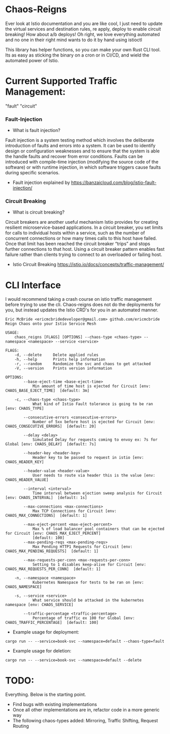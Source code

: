 # Chaos-Reigns
Ever look at Istio documentation and you are like cool, I just need to update the virtual services and destination rules, re apply, deploy to enable circuit breaking!  How about a/b deploys! Oh right, we love everything automated and no one in their right mind wants to do it by hand using istioctl  

This library has helper functions, so you can make your own Rust CLI tool.  Its as easy as sticking the binary on a cron or in CI/CD, and wield the automated power of Istio.  

# Current Supported Traffic Management:
"fault"
"circuit"

### Fault-Injection
- What is fault injection? 

Fault injection is a system testing method which involves the deliberate introduction of faults and errors into
a system. It can be used to identify design or configuration weaknesses and to ensure that the system 
is able the handle faults and recover from error conditions. Faults can be introduced with compile-time 
injection (modifying the source code of the software) or with runtime injection, in which software triggers 
cause faults during specific scenarios.
  
  - Fault injection explained by https://banzaicloud.com/blog/istio-fault-injection/

### Circuit Breaking
- What is circuit breaking?

Circuit breakers are another useful mechanism Istio provides for creating resilient microservice-based
applications. In a circuit breaker, you set limits for calls to individual hosts within a service, 
such as the number of concurrent connections or how many times calls to this host have failed. 
Once that limit has been reached the circuit breaker “trips” and stops further connections to that
host. Using a circuit breaker pattern enables fast failure rather than clients trying to connect 
to an overloaded or failing host.
 
 - Istio Circuit Breaking https://istio.io/docs/concepts/traffic-management/

# CLI Interface
I would recommend taking a crash course on istio traffic management before trying to use the cli.
Chaos-reigns does not do the deployments for you, but instead updates the Istio CRD's for you in an
automated manner.
```
Eric McBride <ericmcbridedeveloper@gmail.com> github.com/ericmcbride
Reign Chaos onto your Istio Service Mesh

USAGE:
    chaos_reigns [FLAGS] [OPTIONS] --chaos-type <chaos-type> --namespace <namespace> --service <service>

FLAGS:
    -d, --delete     Delete applied rules
    -h, --help       Prints help information
    -r, --random     Randomize the svc and chaos to get attacked
    -V, --version    Prints version information

OPTIONS:
        --base-eject-time <base-eject-time>
            Min amount of time host is ejected for Circuit [env: CHAOS_BASE_EJECT_TIME]  [default: 3m]

    -c, --chaos-type <chaos-type>
            What kind of Istio Fault tolerance is going to be ran [env: CHAOS_TYPE]

        --consecutive-errors <consecutive-errors>
            Number of 5xx before host is ejected for Circuit [env: CHAOS_CONSECUTIVE_ERRORS]  [default: 20]

        --delay <delay>
            Simulated Delay for requests coming to envoy ex: 7s for Global [env: CHAOS_DELAY]  [default: 7s]

        --header-key <header-key>
            Header key to be passed to request in istio [env: CHAOS_HEADER_KEY]

        --header-value <header-value>
            User needs to route via header this is the value [env: CHAOS_HEADER_VALUE]

        --interval <interval>
            Time interval between ejection sweep analysis for Circuit [env: CHAOS_INTERVAL]  [default: 1s]

        --max-connections <max-connections>
            Max TCP Connections for Circuit [env: CHAOS_MAX_CONNECTIONS]  [default: 1]

        --max-eject-percent <max-eject-percent>
            Max % of load balancer pool containers that can be ejected for Circuit [env: CHAOS_MAX_EJECT_PERCENT]
            [default: 100]
        --max-pending-reqs <max-pending-reqs>
            Max Pending HTTP1 Requests for Circuit [env: CHAOS_MAX_PENDING_REQUESTS]  [default: 1]

        --max-requests-per-conn <max-requests-per-conn>
            Setting to 1 disables keep-alive for Circuit [env: CHAOS_MAX_REQUESTS_PER_CONN]  [default: 1]

    -n, --namespace <namespace>
            Kubernetes Namespace for tests to be ran on [env: CHAOS_NAMESPACE]

    -s, --service <service>
            What service should be attacked in the kubernetes namespace [env: CHAOS_SERVICE]

        --traffic-percentage <traffic-percentage>
            Percentage of traffic ex 100 for Global [env: CHAOS_TRAFFIC_PERCENTAGE]  [default: 100]
```

- Example usage for deployment:
```
cargo run -- --service=book-svc --namespace=default --chaos-type=fault
```

- Example usage for deletion:
```
cargo run -- --service=book-svc --namespace=default --delete
```

# TODO:
Everything.  Below is the starting point.
- Find bugs with existing implementations
- Once all other implementations are in, refactor code in a more generic way
- The following chaos-types added: Mirroring, Traffic Shifting, Request Routing
